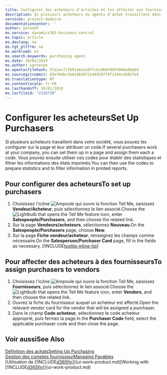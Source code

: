```yaml
---
title: Configurer des acheteurs d'articles et les affecter aux fournisseurs| Microsoft Docs
description: Si plusieurs acheteurs ou agents d'achat travaillent dans votre société, vous pouvez les planifier pour l'analyse statistique.
services: project-madeira
documentationcenter: ''
author: SorenGP
ms.service: dynamics365-business-central
ms.topic: article
ms.devlang: na
ms.tgt_pltfrm: na
ms.workload: na
ms.search.keywords: purchasing agent
ms.date: 10/01/2019
ms.author: sgroespe
ms.openlocfilehash: 57a3acf17b91a8a2a8ffcbc8b070955086a80a0d
ms.sourcegitcommit: 02e704bc3e01d62072144919774f1244c42827e4
ms.translationtype: HT
ms.contentlocale: fr-FR
ms.lasthandoff: 10/01/2019
ms.locfileid: "2316739"
---
```

# <a name="set-up-purchasers"></a><span data-ttu-id="90642-103">Configurer les acheteurs</span><span class="sxs-lookup"><span data-stu-id="90642-103">Set Up Purchasers</span></span>
<span data-ttu-id="90642-104">Si plusieurs acheteurs travaillent dans votre société, vous pouvez les configurer sur la page et leur attribuer un code.</span><span class="sxs-lookup"><span data-stu-id="90642-104">If several purchasers work at your company, you can set them up in a page and assign them each a code.</span></span> <span data-ttu-id="90642-105">Vous pouvez ensuite utiliser ces codes pour établir des statistiques et filtrer les informations des états imprimés.</span><span class="sxs-lookup"><span data-stu-id="90642-105">You can then use the codes to prepare statistics and to filter information in printed reports.</span></span>

## <a name="to-set-up-purchasers"></a><span data-ttu-id="90642-106">Pour configurer des acheteurs</span><span class="sxs-lookup"><span data-stu-id="90642-106">To set up purchasers</span></span>
1. <span data-ttu-id="90642-107">Choisissez l'icône ![Ampoule qui ouvre la fonction Tell Me](media/ui-search/search_small.png "Dites-moi ce que vous voulez faire"), saisissez **Vendeur/Acheteur**, puis sélectionnez le lien associé.</span><span class="sxs-lookup"><span data-stu-id="90642-107">Choose the ![Lightbulb that opens the Tell Me feature](media/ui-search/search_small.png "Tell me what you want to do") icon, enter **Salespeople/Purchasers**, and then choose the related link.</span></span>
2. <span data-ttu-id="90642-108">Sur la page **Vendeurs/acheteurs**, sélectionnez **Nouveau**.</span><span class="sxs-lookup"><span data-stu-id="90642-108">On the **Salespeople/Purchasers** page, choose **New**.</span></span>
3. <span data-ttu-id="90642-109">Sur la page **Fiche vendeur/acheteur**, renseignez les champs comme nécessaire.</span><span class="sxs-lookup"><span data-stu-id="90642-109">On the **Salesperson/Purchaser Card** page, fill in the fields as necessary.</span></span> [!INCLUDE[tooltip-inline-tip](includes/tooltip-inline-tip_md.md)]

## <a name="to-assign-purchasers-to-vendors"></a><span data-ttu-id="90642-110">Pour affecter des acheteurs à des fournisseurs</span><span class="sxs-lookup"><span data-stu-id="90642-110">To assign purchasers to vendors</span></span>
1. <span data-ttu-id="90642-111">Choisissez l'icône ![Ampoule qui ouvre la fonction Tell Me](media/ui-search/search_small.png "Dites-moi ce que vous voulez faire"), saisissez **Fournisseurs**, puis sélectionnez le lien associé.</span><span class="sxs-lookup"><span data-stu-id="90642-111">Choose the ![Lightbulb that opens the Tell Me feature](media/ui-search/search_small.png "Tell me what you want to do") icon, enter **Vendors**, and then choose the related link.</span></span>
2. <span data-ttu-id="90642-112">Ouvrez la fiche du fournisseur auquel un acheteur est affecté.</span><span class="sxs-lookup"><span data-stu-id="90642-112">Open the relevant vendor card for the vendor that will be assigned a purchaser.</span></span>
3. <span data-ttu-id="90642-113">Dans le champ **Code acheteur**, sélectionnez le code acheteur approprié, puis fermez la page.</span><span class="sxs-lookup"><span data-stu-id="90642-113">In the **Purchaser Code** field, select the applicable purchaser code and then close the page.</span></span>

## <a name="see-also"></a><span data-ttu-id="90642-114">Voir aussi</span><span class="sxs-lookup"><span data-stu-id="90642-114">See Also</span></span>
[<span data-ttu-id="90642-115">Définition des achats</span><span class="sxs-lookup"><span data-stu-id="90642-115">Setting Up Purchasing</span></span>](purchasing-setup-purchasing.md)  
[<span data-ttu-id="90642-116">Gestion des comptes fournisseur</span><span class="sxs-lookup"><span data-stu-id="90642-116">Managing Payables</span></span>](payables-manage-payables.md)  
<span data-ttu-id="90642-117">[Utilisation de [!INCLUDE[d365fin](includes/d365fin_md.md)]](ui-work-product.md)</span><span class="sxs-lookup"><span data-stu-id="90642-117">[Working with [!INCLUDE[d365fin](includes/d365fin_md.md)]](ui-work-product.md)</span></span>
